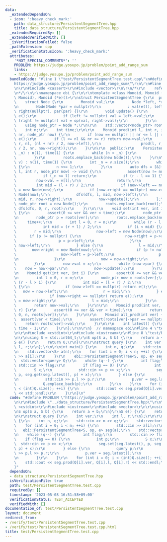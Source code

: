 ```yaml
---
data:
  _extendedDependsOn:
  - icon: ':heavy_check_mark:'
    path: data_structure/PersistentSegmentTree.hpp
    title: data_structure/PersistentSegmentTree.hpp
  _extendedRequiredBy: []
  _extendedVerifiedWith: []
  _isVerificationFailed: false
  _pathExtension: cpp
  _verificationStatusIcon: ':heavy_check_mark:'
  attributes:
    '*NOT_SPECIAL_COMMENTS*': ''
    PROBLEM: https://judge.yosupo.jp/problem/point_add_range_sum
    links:
    - https://judge.yosupo.jp/problem/point_add_range_sum
  bundledCode: "#line 1 \"test/PersistentSegmentTree.test.cpp\"\n#define PROBLEM \"\
    https://judge.yosupo.jp/problem/point_add_range_sum\"\r\n\r\n#line 2 \"data_structure/PersistentSegmentTree.hpp\"\
    \n\r\n#include <cassert>\r\n#include <vector>\r\n\r\n/*\r\n    reference: https://37zigen.com/persistent-segment-tree/\r\
    \n*/\r\n\r\nnamespace ebi {\r\n\r\ntemplate <class Monoid, Monoid (*op)(Monoid,\
    \ Monoid), Monoid (*e)()>\r\nstruct PersistentSegmentTree {\r\n  private:\r\n\
    \    struct Node {\r\n        Monoid val;\r\n        Node *left, *right, *par;\r\
    \n        Node(Node *par = nullptr)\r\n            : val(e()), left(nullptr),\
    \ right(nullptr), par(par) {}\r\n        void update() {\r\n            val =\
    \ e();\r\n            if (left != nullptr) val = left->val;\r\n            if\
    \ (right != nullptr) val = op(val, right->val);\r\n        }\r\n    };\r\n\r\n\
    \    using node_ptr = Node *;\r\n\r\n    std::vector<node_ptr> roots;\r\n\r\n\
    \    int n;\r\n    int time;\r\n\r\n    Monoid prod(int l, int r, int nl, int\
    \ nr, node_ptr now) {\r\n        if (now == nullptr || nr <= l || r <= nl) return\
    \ e();\r\n        if (l <= nl && nr <= r) return now->val;\r\n        return op(prod(l,\
    \ r, nl, (nl + nr) / 2, now->left),\r\n                  prod(l, r, (nl + nr)\
    \ / 2, nr, now->right));\r\n    }\r\n\r\n  public:\r\n    PersistentSegmentTree(int\
    \ _n) : n(1), time(1) {\r\n        while (n < _n) {\r\n            n <<= 1;\r\n\
    \        }\r\n        roots.emplace_back(new Node());\r\n    }\r\n\r\n    PersistentSegmentTree(std::vector<Monoid>\
    \ v) : n(1), time(1) {\r\n        int _n = v.size();\r\n        while (n < _n)\
    \ {\r\n            n <<= 1;\r\n        }\r\n        auto dfs = [&](auto dfs, int\
    \ l, int r, node_ptr now) -> void {\r\n            assert(now != nullptr);\r\n\
    \            if (_n <= l) return;\r\n            if (r - l == 1) {\r\n       \
    \         now->val = v[l];\r\n                return;\r\n            }\r\n   \
    \         int mid = (l + r) / 2;\r\n            if (now->left == nullptr) now->left\
    \ = new Node(now);\r\n            if (now->right == nullptr) now->right = new\
    \ Node(now);\r\n            dfs(dfs, l, mid, now->left);\r\n            dfs(dfs,\
    \ mid, r, now->right);\r\n            now->update();\r\n        };\r\n       \
    \ node_ptr root = new Node();\r\n        roots.emplace_back(root);\r\n       \
    \ dfs(dfs, 0, n, root);\r\n    }\r\n\r\n    void set(int ver, int i, Monoid x)\
    \ {\r\n        assert(0 <= ver && ver < time);\r\n        node_ptr now = new Node();\r\
    \n        node_ptr p = roots[ver];\r\n        roots.emplace_back(now);\r\n   \
    \     time++;\r\n        int l = 0, r = n;\r\n        while (r - l > 1) {\r\n\
    \            int mid = (r + l) / 2;\r\n            if (i < mid) {\r\n        \
    \        r = mid;\r\n                now->left = new Node(now);\r\n          \
    \      if (p != nullptr) {\r\n                    now->right = p->right;\r\n \
    \                   p = p->left;\r\n                }\r\n                now =\
    \ now->left;\r\n            } else {\r\n                l = mid;\r\n         \
    \       now->right = new Node(now);\r\n                if (p != nullptr) {\r\n\
    \                    now->left = p->left;\r\n                    p = p->right;\r\
    \n                }\r\n                now = now->right;\r\n            }\r\n\
    \        }\r\n        now->val = x;\r\n        while (now->par) {\r\n        \
    \    now = now->par;\r\n            now->update();\r\n        }\r\n    }\r\n\r\
    \n    Monoid get(int ver, int i) {\r\n        assert(0 <= ver && ver < time);\r\
    \n        int l = 0, r = n;\r\n        node_ptr now = roots[ver];\r\n        while\
    \ (r - l > 1) {\r\n            int mid = (l + r) / 2;\r\n            if (i < mid)\
    \ {\r\n                if (now->left == nullptr) return e();\r\n             \
    \   now = now->left;\r\n                r = mid;\r\n            } else {\r\n \
    \               if (now->right == nullptr) return e();\r\n                now\
    \ = now->right;\r\n                l = mid;\r\n            }\r\n        }\r\n\
    \        return now->val;\r\n    }\r\n\r\n    Monoid prod(int ver, int l, int\
    \ r) {\r\n        assert(0 <= ver && ver < time);\r\n        return prod(l, r,\
    \ 0, n, roots[ver]);\r\n    }\r\n\r\n    Monoid all_prod(int ver) {\r\n      \
    \  assert(ver < time);\r\n        assert(roots[ver]->par == nullptr);\r\n    \
    \    return roots[ver]->val;\r\n    }\r\n\r\n    int latest() {\r\n        return\
    \ time - 1;\r\n    }\r\n};\r\n\r\n}  // namespace ebi\n#line 4 \"test/PersistentSegmentTree.test.cpp\"\
    \n\r\n#include <cstdint>\r\n#include <iostream>\r\n#line 8 \"test/PersistentSegmentTree.test.cpp\"\
    \n\r\nusing S = std::int64_t;\r\nS op(S a, S b) {\r\n    return a + b;\r\n}\r\n\
    S e() {\r\n    return 0;\r\n}\r\n\r\nstruct query {\r\n    int ver;\r\n    int\
    \ l, r;\r\n};\r\n\r\nint main() {\r\n    int n, q;\r\n    std::cin >> n >> q;\r\
    \n    std::vector<S> a(n);\r\n    for (int i = 0; i < n; ++i) {\r\n        std::cin\
    \ >> a[i];\r\n    }\r\n    ebi::PersistentSegmentTree<S, op, e> seg(a);\r\n  \
    \  std::vector<query> Q;\r\n    while (q--) {\r\n        int flag;\r\n       \
    \ std::cin >> flag;\r\n        if (flag == 0) {\r\n            int p;\r\n    \
    \        S x;\r\n            std::cin >> p >> x;\r\n            seg.set(seg.latest(),\
    \ p, seg.get(seg.latest(), p) + x);\r\n        } else {\r\n            query p;\r\
    \n            std::cin >> p.l >> p.r;\r\n            p.ver = seg.latest();\r\n\
    \            Q.emplace_back(p);\r\n        }\r\n    }\r\n    for (int i = 0; i\
    \ < (int)Q.size(); ++i) {\r\n        std::cout << seg.prod(Q[i].ver, Q[i].l, Q[i].r)\
    \ << std::endl;\r\n    }\r\n}\n"
  code: "#define PROBLEM \"https://judge.yosupo.jp/problem/point_add_range_sum\"\r\
    \n\r\n#include \"../data_structure/PersistentSegmentTree.hpp\"\r\n\r\n#include\
    \ <cstdint>\r\n#include <iostream>\r\n#include <vector>\r\n\r\nusing S = std::int64_t;\r\
    \nS op(S a, S b) {\r\n    return a + b;\r\n}\r\nS e() {\r\n    return 0;\r\n}\r\
    \n\r\nstruct query {\r\n    int ver;\r\n    int l, r;\r\n};\r\n\r\nint main()\
    \ {\r\n    int n, q;\r\n    std::cin >> n >> q;\r\n    std::vector<S> a(n);\r\n\
    \    for (int i = 0; i < n; ++i) {\r\n        std::cin >> a[i];\r\n    }\r\n \
    \   ebi::PersistentSegmentTree<S, op, e> seg(a);\r\n    std::vector<query> Q;\r\
    \n    while (q--) {\r\n        int flag;\r\n        std::cin >> flag;\r\n    \
    \    if (flag == 0) {\r\n            int p;\r\n            S x;\r\n          \
    \  std::cin >> p >> x;\r\n            seg.set(seg.latest(), p, seg.get(seg.latest(),\
    \ p) + x);\r\n        } else {\r\n            query p;\r\n            std::cin\
    \ >> p.l >> p.r;\r\n            p.ver = seg.latest();\r\n            Q.emplace_back(p);\r\
    \n        }\r\n    }\r\n    for (int i = 0; i < (int)Q.size(); ++i) {\r\n    \
    \    std::cout << seg.prod(Q[i].ver, Q[i].l, Q[i].r) << std::endl;\r\n    }\r\n\
    }"
  dependsOn:
  - data_structure/PersistentSegmentTree.hpp
  isVerificationFile: true
  path: test/PersistentSegmentTree.test.cpp
  requiredBy: []
  timestamp: '2023-05-08 16:51:58+09:00'
  verificationStatus: TEST_ACCEPTED
  verifiedWith: []
documentation_of: test/PersistentSegmentTree.test.cpp
layout: document
redirect_from:
- /verify/test/PersistentSegmentTree.test.cpp
- /verify/test/PersistentSegmentTree.test.cpp.html
title: test/PersistentSegmentTree.test.cpp
---
```


